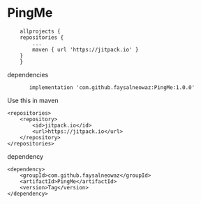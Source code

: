 # PingMe

		allprojects {
		repositories {
			...
			maven { url 'https://jitpack.io' }
		}
		}
  
  
  
  
  dependencies 
	       
	       
	       implementation 'com.github.faysalneowaz:PingMe:1.0.0'
	
  
  
  
  
  
  Use this in maven
  
  	<repositories>
		<repository>
		    <id>jitpack.io</id>
		    <url>https://jitpack.io</url>
		</repository>
	</repositories>
  
  dependency
  
  	<dependency>
	    <groupId>com.github.faysalneowaz</groupId>
	    <artifactId>PingMe</artifactId>
	    <version>Tag</version>
	</dependency>
